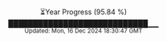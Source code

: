 <p align="center">
⏳Year Progress (95.84 %) <br>
████████████████████████████▁▁ <br>
<sub>Updated: Mon, 16 Dec 2024 18:30:47 GMT</sub>
</p>

